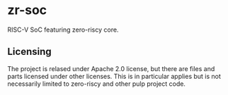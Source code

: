 # zr-soc
RISC-V SoC featuring zero-riscy core.

Licensing
---------

The project is relased under Apache 2.0 license, but there are files and parts licensed under other licenses.
This is in particular applies but is not necessarily limited to zero-riscy and other pulp project code.
